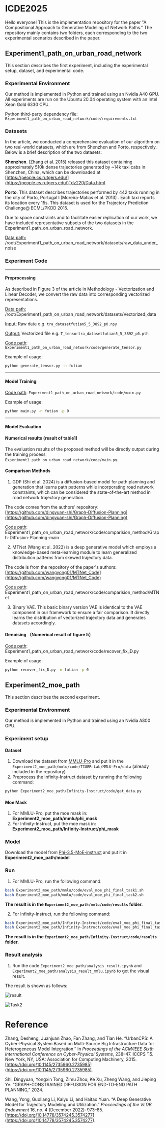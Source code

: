 # ICDE2025
Hello everyone! This is the implementation repository for the paper "A Compositional Approach to Generative Modeling of Network Paths." The repository mainly contains two folders, each corresponding to the two experimental scenarios described in the paper.

## Experiment1_path_on_urban_road_network
This section describes the first experiment, including the experimental setup, dataset, and experimental code.

### Experimental Environment  
Our method is implemented in Python and trained using an Nvidia A40 GPU. All experiments are run on the Ubuntu 20.04 operating system with an Intel Xeon Gold 6330 CPU.  

Python third-party dependency file: `Experiment1_path_on_urban_road_network/code/requirements.txt`

### Datasets
In the article, we conducted a comprehensive evaluation of our algorithm on two real-world datasets, which are from Shenzhen and Porto, respectively. Below is a brief description of the two datasets:

**Shenzhen**.   (Zhang et al. 2015)  released this dataset containing approximately 510k dense trajectories generated by  ~14k taxi cabs in Shenzhen, China, which can be downloaded at [https://people.cs.rutgers.edu/](https://people.cs.rutgers.edu/)˜dz220/Data.html.  

**Porto**. This dataset  describes trajectories performed by 442 taxis running in the city of Porto, Portugal l (Moreira-Matias et al. 2013) . Each taxi reports its location every 15s. This dataset is used for the  Trajectory Prediction Challenge@ ECML/PKDD 2015.

Due to space constraints and to facilitate easier replication of our work, we have included representative subsets of the two datasets in the Experiment1_path_on_urban_road_network.

<u>Data path:</u> /root/Experiment1_path_on_urban_road_network/datasets/raw_data_under_noise

### Experiment Code  
---

#### Preprocessing 
As described in Figure 3 of the article in Methodology - Vectorization and Linear Decoder, we convert the raw data into corresponding vectorized representations.  

<u>Data path:</u> /root/Experiment1_path_on_urban_road_network/datasets/Vectorized_data

<u>Input:</u> Raw data e.g.   `tra_datasetfutian5_5_3892_p0.npy`

<u>Output:</u> Vectorized file e.g. `T_tensortra_datasetfutian5_5_3892_p0.pth  `

<u>Code path</u>: `Experiment1_path_on_urban_road_network/code/generate_tensor.py` 

Example of usage:

```bash
python generate_tensor.py -n futian 
```

---

#### Model Training  
<u>Code path</u>: `Experiment1_path_on_urban_road_network/code/main.py`

Example of usage:

```bash
python main.py -n futian -p 0
```

---

#### Model Evaluation  
#### Numerical results (result of table1)  
The evaluation results of the proposed method will be directly output during the training process `Experiment1_path_on_urban_road_network/code/main.py`.  

#### Comparison Methods
1) GDP (Shi et al. 2024)  is a diffusion-based model for path planning and generation that learns path patterns while incorporating road network constraints, which can be considered the state-of-the-art method in road network trajectory generation. 

The code comes from the authors' repository: [https://github.com/dingyuan-shi/Graph-Diffusion-Planning](https://github.com/dingyuan-shi/Graph-Diffusion-Planning)  

<u>Code path</u>: Experiment1_path_on_urban_road_network/code/comparision_method/Graph-Diffusion-Planning-main

2) MTNet (Wang et al. 2022) is a deep generative model which employs a knowledge-based meta-learning module to learn generalized distribution patterns from skewed trajectory data.

The code is from the repository of the paper's authors: [https://github.com/wangyong01/MTNet_Code](https://github.com/wangyong01/MTNet_Code)  

<u>Code path</u>: Experiment1_path_on_urban_road_network/code/comparision_method/MTNet

3) Binary VAE. This basic binary version VAE is identical to the VAE component in our framework to ensure a fair comparison. It directly learns the distribution of vectorized trajectory data and generates datasets accordingly.

#### Denoising （Numerical result of figure 5）
<u>Code path</u>: Experiment1_path_on_urban_road_network/code/recover_fix_D.py 

Example of usage:

```bash
python recover_fix_D.py -n futian -p 0
```

## Experiment2_moe_path
This section describes the second experiment. 

### Experimental Environment  
Our method is implemented in Python and trained using an Nvidia A800 GPU. 

### Experiment setup

#### Dataset
1. Download the dataset from [MMLU-Pro](https://github.com/TIGER-AI-Lab/MMLU-Pro) and put it in the `Experiment2_moe_path/mmlu/code/TIGER-Lab/MMLU-Pro/data` (already included in the repository)
2. Preprocess the Infinity-Instruct dataset by running the following command:
```bash
python Experiment2_moe_path/Infinity-Instruct/code/get_data.py
```

#### Moe Mask
1. For MMLU-Pro, put the moe mask in: **Experiment2_moe_path/mmlu/phi_mask**
2. For Infinity-Instruct, put the moe mask in: **Experiment2_moe_path/Infinity-Instruct/phi_mask**

### Model
Download the model from [Phi-3.5-MoE-instruct](https://huggingface.co/microsoft/Phi-3.5-MoE-instruct) and put it in **Experiment2_moe_path/model**

### Run
1. For MMLU-Pro, run the following command:
```bash
bash Experiment2_moe_path/mmlu/code/eval_moe_phi_final_task1.sh
bash Experiment2_moe_path/mmlu/code/eval_moe_phi_final_task2.sh
```

**The result is in the `Experiment2_moe_path/mmlu/code/results` folder.**

2. For Infinity-Instruct, run the following command:
```bash
bash Experiment2_moe_path/Infinity-Instruct/code/eval_moe_phi_final_task1.sh
bash Experiment2_moe_path/Infinity-Instruct/code/eval_moe_phi_final_task2.sh
```

**The result is in the `Experiment2_moe_path/Infinity-Instruct/code/results` folder.**

### Result analysis
1. Run the code `Experiment2_moe_path/analysis_result.ipynb` and `Experiment2_moe_path/analysis_result_mmlu.ipynb` to get the visual result.

The result is shown as follows:

![result](Experiment2_moe_path/comparison_plot_high_res.png)

![Task2](Experiment2_moe_path/performance_degradation_matrix.png)


# Reference
Zhang, Desheng, Juanjuan Zhao, Fan Zhang, and Tian He. “UrbanCPS: A Cyber-Physical System Based on Multi-Source Big Infrastructure Data for Heterogeneous Model Integration.” In _Proceedings of the ACM/IEEE Sixth International Conference on Cyber-Physical Systems_, 238–47. ICCPS ’15. New York, NY, USA: Association for Computing Machinery, 2015. [https://doi.org/10.1145/2735960.2735985](https://doi.org/10.1145/2735960.2735985).

Shi, Dingyuan, Yongxin Tong, Zimu Zhou, Ke Xu, Zheng Wang, and Jieping Ye. “GRAPH-CONSTRAINED DIFFUSION FOR END-TO-END PATH PLANNING,” 2024.

Wang, Yong, Guoliang Li, Kaiyu Li, and Haitao Yuan. “A Deep Generative Model for Trajectory Modeling and Utilization.” _Proceedings of the VLDB Endowment_ 16, no. 4 (December 2022): 973–85. [https://doi.org/10.14778/3574245.3574277](https://doi.org/10.14778/3574245.3574277).















